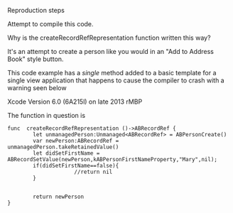 Reproduction steps

Attempt to compile this code.

Why is the createRecordRefRepresentation function written this way?

It's an attempt to create a person like you would in an "Add to Address Book" style button.

This code example has a *single* method added to a basic template for a single view application that happens to cause the compiler to crash with a warning seen below


Xcode Version 6.0 (6A215l) on late 2013 rMBP

The function in question is 

    func  createRecordRefRepresentation ()->ABRecordRef {
            let unmanagedPerson:Unmanaged<ABRecordRef> = ABPersonCreate()
            var newPerson:ABRecordRef = unmanagedPerson.takeRetainedValue()
            let didSetFirstName = ABRecordSetValue(newPerson,kABPersonFirstNameProperty,"Mary",nil);
            if(didSetFirstName==false){
                         //return nil
            }
                                                             
                                                                        
            return newPerson
    }

